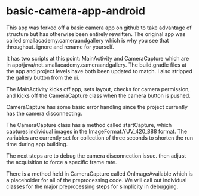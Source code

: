 # basic-camera-app-android

This app was forked off a basic camera app on github to take advantage of structure
but has otherwise been entirely rewritten. The original app was called smallacademy.cameraandgallery
which is why you see that throughout. ignore and rename for yourself.

It has two scripts at this point: MainActivity and CameraCapture which are in 
app/java/net.smallacademy.cameraandgallery. The build.gradle files at the app and project
levels have both been updated to match. I also stripped the gallery button from the ui.

The MainActivity kicks off app, sets layout, checks for camera permission, and kicks off
the CameraCapture class when the camera button is pushed.

CameraCapture has some basic error handling since the project currently has the camera
disconnecting.

The CameraCapture class has a method called startCapture, which captures individual images in
the ImageFormat.YUV_420_888 format. The variables are currently set for collection of
three seconds to shorten the run time during app building. 

The next steps are to debug the camera disconnection issue. then adjust the acquisition to force
a specific frame rate.

There is a method held in CameraCapture called OnImageAvailable which is a placeholder for all of 
the preprocessing code. We will call out individual classes for the major preprocessing steps
for simplicity in debugging.